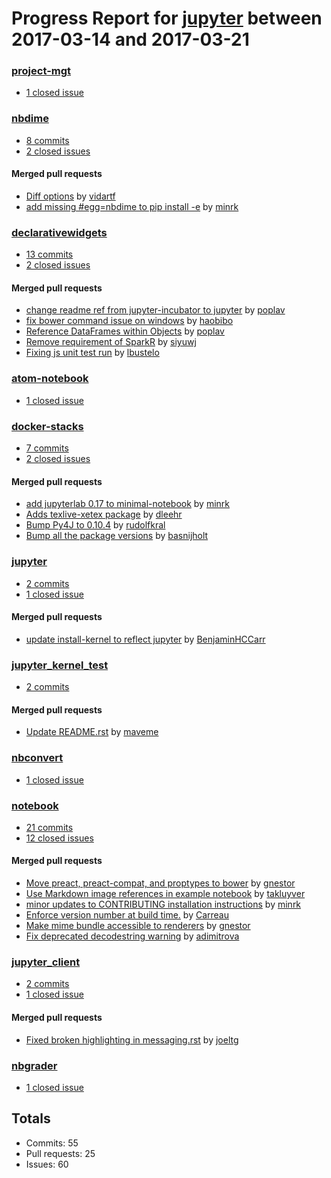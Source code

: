 # Progress Report for [jupyter](https://github.com/jupyter) between 2017-03-14 and 2017-03-21

### [project-mgt](https://github.com/jupyter/project-mgt)
-  [1 closed issue](https://github.com/jupyter/project-mgt/issues?utf8=%E2%9C%93&q=is%3Aissue%20closed%3A2017-03-14..2017-03-21)

### [nbdime](https://github.com/jupyter/nbdime)
-  [8 commits](https://github.com/jupyter/nbdime/compare/master@%7B1489474800%7D...master@%7B1490079600%7D)
-  [2 closed issues](https://github.com/jupyter/nbdime/issues?utf8=%E2%9C%93&q=is%3Aissue%20closed%3A2017-03-14..2017-03-21)

#### Merged pull requests
- [Diff options](https://github.com/jupyter/nbdime/pull/276) by [vidartf](https://github.com/vidartf)
- [add missing #egg=nbdime to pip install -e](https://github.com/jupyter/nbdime/pull/275) by [minrk](https://github.com/minrk)

### [declarativewidgets](https://github.com/jupyter/declarativewidgets)
-  [13 commits](https://github.com/jupyter/declarativewidgets/compare/master@%7B1489474800%7D...master@%7B1490079600%7D)
-  [2 closed issues](https://github.com/jupyter/declarativewidgets/issues?utf8=%E2%9C%93&q=is%3Aissue%20closed%3A2017-03-14..2017-03-21)

#### Merged pull requests
- [change readme ref from jupyter-incubator to jupyter](https://github.com/jupyter/declarativewidgets/pull/547) by [poplav](https://github.com/poplav)
- [fix bower command issue on windows](https://github.com/jupyter/declarativewidgets/pull/543) by [haobibo](https://github.com/haobibo)
- [Reference DataFrames within Objects](https://github.com/jupyter/declarativewidgets/pull/535) by [poplav](https://github.com/poplav)
- [Remove requirement of SparkR](https://github.com/jupyter/declarativewidgets/pull/533) by [siyuwj](https://github.com/siyuwj)
- [Fixing js unit test run](https://github.com/jupyter/declarativewidgets/pull/532) by [lbustelo](https://github.com/lbustelo)

### [atom-notebook](https://github.com/jupyter/atom-notebook)
-  [1 closed issue](https://github.com/jupyter/atom-notebook/issues?utf8=%E2%9C%93&q=is%3Aissue%20closed%3A2017-03-14..2017-03-21)

### [docker-stacks](https://github.com/jupyter/docker-stacks)
-  [7 commits](https://github.com/jupyter/docker-stacks/compare/master@%7B1489474800%7D...master@%7B1490079600%7D)
-  [2 closed issues](https://github.com/jupyter/docker-stacks/issues?utf8=%E2%9C%93&q=is%3Aissue%20closed%3A2017-03-14..2017-03-21)

#### Merged pull requests
- [add jupyterlab 0.17 to minimal-notebook](https://github.com/jupyter/docker-stacks/pull/355) by [minrk](https://github.com/minrk)
- [Adds texlive-xetex package](https://github.com/jupyter/docker-stacks/pull/354) by [dleehr](https://github.com/dleehr)
- [Bump Py4J to 0.10.4](https://github.com/jupyter/docker-stacks/pull/352) by [rudolfkral](https://github.com/rudolfkral)
- [Bump all the package versions](https://github.com/jupyter/docker-stacks/pull/350) by [basnijholt](https://github.com/basnijholt)

### [jupyter](https://github.com/jupyter/jupyter)
-  [2 commits](https://github.com/jupyter/jupyter/compare/master@%7B1489474800%7D...master@%7B1490079600%7D)
-  [1 closed issue](https://github.com/jupyter/jupyter/issues?utf8=%E2%9C%93&q=is%3Aissue%20closed%3A2017-03-14..2017-03-21)

#### Merged pull requests
- [update install-kernel to reflect jupyter](https://github.com/jupyter/jupyter/pull/246) by [BenjaminHCCarr](https://github.com/BenjaminHCCarr)

### [jupyter_kernel_test](https://github.com/jupyter/jupyter_kernel_test)
-  [2 commits](https://github.com/jupyter/jupyter_kernel_test/compare/master@%7B1489474800%7D...master@%7B1490079600%7D)

#### Merged pull requests
- [Update README.rst](https://github.com/jupyter/jupyter_kernel_test/pull/29) by [maveme](https://github.com/maveme)

### [nbconvert](https://github.com/jupyter/nbconvert)
-  [1 closed issue](https://github.com/jupyter/nbconvert/issues?utf8=%E2%9C%93&q=is%3Aissue%20closed%3A2017-03-14..2017-03-21)

### [notebook](https://github.com/jupyter/notebook)
-  [21 commits](https://github.com/jupyter/notebook/compare/master@%7B1489474800%7D...master@%7B1490079600%7D)
-  [12 closed issues](https://github.com/jupyter/notebook/issues?utf8=%E2%9C%93&q=is%3Aissue%20closed%3A2017-03-14..2017-03-21)

#### Merged pull requests
- [Move preact, preact-compat, and proptypes to bower](https://github.com/jupyter/notebook/pull/2319) by [gnestor](https://github.com/gnestor)
- [Use Markdown image references in example notebook](https://github.com/jupyter/notebook/pull/2313) by [takluyver](https://github.com/takluyver)
- [minor updates to CONTRIBUTING installation instructions](https://github.com/jupyter/notebook/pull/2305) by [minrk](https://github.com/minrk)
- [Enforce version number at build time.](https://github.com/jupyter/notebook/pull/2302) by [Carreau](https://github.com/Carreau)
- [Make mime bundle accessible to renderers](https://github.com/jupyter/notebook/pull/2286) by [gnestor](https://github.com/gnestor)
- [Fix deprecated decodestring warning](https://github.com/jupyter/notebook/pull/2280) by [adimitrova](https://github.com/adimitrova)

### [jupyter_client](https://github.com/jupyter/jupyter_client)
-  [2 commits](https://github.com/jupyter/jupyter_client/compare/master@%7B1489474800%7D...master@%7B1490079600%7D)
-  [1 closed issue](https://github.com/jupyter/jupyter_client/issues?utf8=%E2%9C%93&q=is%3Aissue%20closed%3A2017-03-14..2017-03-21)

#### Merged pull requests
- [Fixed broken highlighting in messaging.rst](https://github.com/jupyter/jupyter_client/pull/247) by [joeltg](https://github.com/joeltg)

### [nbgrader](https://github.com/jupyter/nbgrader)
-  [1 closed issue](https://github.com/jupyter/nbgrader/issues?utf8=%E2%9C%93&q=is%3Aissue%20closed%3A2017-03-14..2017-03-21)

## Totals
- Commits: 55
- Pull requests: 25
- Issues: 60

